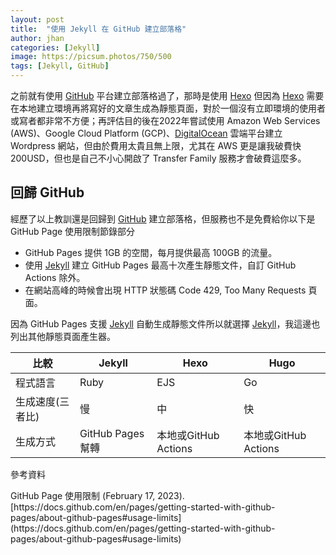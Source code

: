 ```yaml
---
layout: post
title:  "使用 Jekyll 在 GitHub 建立部落格"
author: jhan
categories: [Jekyll]
image: https://picsum.photos/750/500
tags: [Jekyll, GitHub]
---
```


之前就有使用 [GitHub][GitHub] 平台建立部落格過了，那時是使用 [Hexo][Hexo] 但因為 [Hexo][Hexo] 需要在本地建立環境再將寫好的文章生成為靜態頁面，對於一個沒有立即環境的使用者或寫者都非常不方便；再評估目的後在2022年嘗試使用 Amazon Web Services (AWS)、Google Cloud Platform (GCP)、[DigitalOcean] 雲端平台建立 Wordpress 網站，但由於費用太貴且無上限，尤其在 AWS 更是讓我破費快 200USD，但也是自己不小心開啟了 Transfer Family 服務才會破費這麼多。

## 回歸 GitHub

經歷了以上教訓還是回歸到 [GitHub][GitHub] 建立部落格，但服務也不是免費給你以下是 GitHub Page 使用限制節錄部分

* GitHub Pages 提供 1GB 的空間，每月提供最高 100GB 的流量。
* 使用 [Jekyll][Jekyll] 建立 GitHub Pages 最高十次產生靜態文件，自訂 GitHub Actions 除外。
* 在網站高峰的時候會出現 HTTP 狀態碼 Code 429, Too Many Requests 頁面。

因為 GitHub Pages 支援 [Jekyll][Jekyll] 自動生成靜態文件所以就選擇 [Jekyll][Jekyll]，我這邊也列出其他靜態頁面產生器。

| 比較             | Jekyll            | Hexo                 | Hugo                 |
| ---------------- | ----------------- | -------------------- | -------------------- |
| 程式語言         | Ruby              | EJS                  | Go                   |
| 生成速度(三者比) | 慢                | 中                   | 快                   |
| 生成方式         | GitHub Pages 幫轉 | 本地或GitHub Actions | 本地或GitHub Actions |



<p class="mb-0">參考資料</p>
GitHub Page 使用限制 (February 17, 2023). [https://docs.github.com/en/pages/getting-started-with-github-pages/about-github-pages#usage-limits](https://docs.github.com/en/pages/getting-started-with-github-pages/about-github-pages#usage-limits)


[DigitalOcean]:https://m.do.co/c/5d50dc9fa138
[GitHub]:https://github.com/
[Hexo]:https://github.com/hexojs/hexo
[Hugo]:https://github.com/gohugoio/hugo
[Jekyll]:https://github.com/jekyll/jekyll